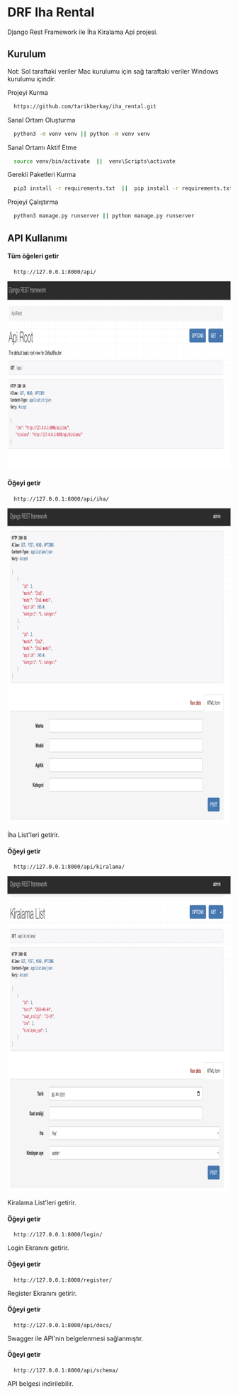 
# DRF Iha Rental

Django Rest Framework ile İha Kiralama Api projesi.




## Kurulum

Not: Sol taraftaki veriler Mac kurulumu için sağ taraftaki veriler Windows kurulumu içindir.

Projeyi Kurma  

```bash
  https://github.com/tarikberkay/iha_rental.git
```

Sanal Ortam Oluşturma
```bash
  python3 -m venv venv || python -m venv venv
```

Sanal Ortamı Aktif Etme
```bash
  source venv/bin/activate  ||  venv\Scripts\activate
```

Gerekli Paketleri Kurma
```bash
  pip3 install -r requirements.txt  ||  pip install -r requirements.txt
```


Projeyi Çalıştırma
```bash
  python3 manage.py runserver || python manage.py runserver
```

  
## API Kullanımı

#### Tüm öğeleri getir

```http
  http://127.0.0.1:8000/api/
```
<img src="https://github.com/tarikberkay/iha_rental/blob/main/images/iha_rental_api.png" alt="Tags" width="1085" height="425">




#### Öğeyi getir

```http
  http://127.0.0.1:8000/api/iha/
```

<img src="https://github.com/tarikberkay/iha_rental/blob/main/images/api%3Aiha.png" alt="Tags" width="1085" height="712">

İha List'leri getirir.




#### Öğeyi getir

```http
  http://127.0.0.1:8000/api/kiralama/
```

<img src="https://github.com/tarikberkay/iha_rental/blob/main/images/api-kiralama.png" alt="Tags" width="1085" height="712">

Kiralama List'leri getirir.



#### Öğeyi getir

```http
  http://127.0.0.1:8000/login/
```
Login Ekranını getirir.



#### Öğeyi getir

```http
  http://127.0.0.1:8000/register/
```

Register Ekranını getirir.



#### Öğeyi getir

```http
  http://127.0.0.1:8000/api/docs/
```

Swagger ile API'nin belgelenmesi sağlanmıştır.



#### Öğeyi getir

```http
  http://127.0.0.1:8000/api/schema/
```

API belgesi indirilebilir.



  
